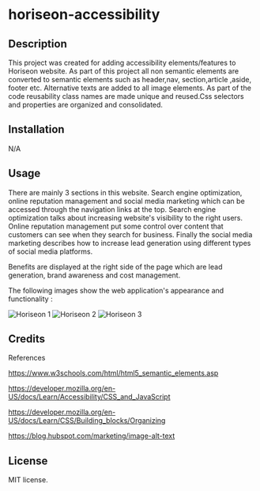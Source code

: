 # horiseon-accessibility


## Description

This project was created for adding accessibility elements/features to Horiseon website.
As part of this project all non semantic elements are converted to semantic elements such as header,nav, section,article ,aside, footer etc. Alternative texts are added to all image elements. As part of the code reusability class names are made unique and reused.Css selectors and properties are organized and consolidated.

## Installation

N/A

## Usage

There are mainly 3 sections in this website. Search engine optimization, online reputation management and social media marketing which can be accessed through the navigation links at the top.
Search engine optimization talks about increasing website's visibility to the right users.
Online reputation management put some control over content that customers can see when they search for business. Finally the social media marketing describes how to increase lead generation using different types of social media platforms. 

Benefits are displayed at the right side of the page which are lead generation, brand awareness and cost management.

The following images show the web application's appearance and functionality   :


![Horiseon 1](assets/images/horiseon1.png)
![Horiseon 2](assets/images/horiseon1.png)
![Horiseon 3](assets/images/horiseon1.png)

## Credits

References

https://www.w3schools.com/html/html5_semantic_elements.asp

https://developer.mozilla.org/en-US/docs/Learn/Accessibility/CSS_and_JavaScript

https://developer.mozilla.org/en-US/docs/Learn/CSS/Building_blocks/Organizing

https://blog.hubspot.com/marketing/image-alt-text


## License

MIT license.
